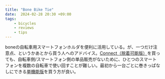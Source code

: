 ```yaml
---
title: "Bone Bike Tie"
date:  2024-02-28 20:30 +09:00
tags:  
    - bicycles
    - reviews
    - tips
---
```


boneの自転車用スマートフォンホルダを便利に活用している。が、一つだけ注意点、というかあとから買う人へのアドバイス。[Connect（脱着可能版）](https://www.boneshop.com/jp/products/case/bike-accessory/biketieconnect.html)を買っても、自転車側/スマートフォン側の単品販売がないために、ひとつのスマートフォンを複数の自転車で使い回すことが難しい。最初から一台ごとに巻きっぱなしにできる[単機能版](https://www.boneshop.com/jp/products/case/bike-accessory/biketiepro4-all.html)を買う方が良い。

